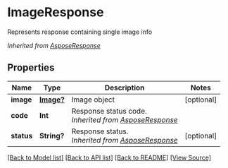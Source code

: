 ﻿# ImageResponse
Represents response containing single image info

*Inherited from [AsposeResponse](AsposeResponse.md)*
## Properties
Name | Type | Description | Notes
------------ | ------------- | ------------- | -------------
**image** | [**Image?**](Image.md) | Image object | [optional]
**code** | **Int** | Response status code.<br />*Inherited from [AsposeResponse](AsposeResponse.md)* | 
**status** | **String?** | Response status.<br />*Inherited from [AsposeResponse](AsposeResponse.md)* | [optional]

[[Back to Model list]](../README.md#documentation-for-models) [[Back to API list]](../README.md#documentation-for-api-endpoints) [[Back to README]](../README.md) [[View Source]](../AsposePdfCloud/Models/ImageResponse.swift)

